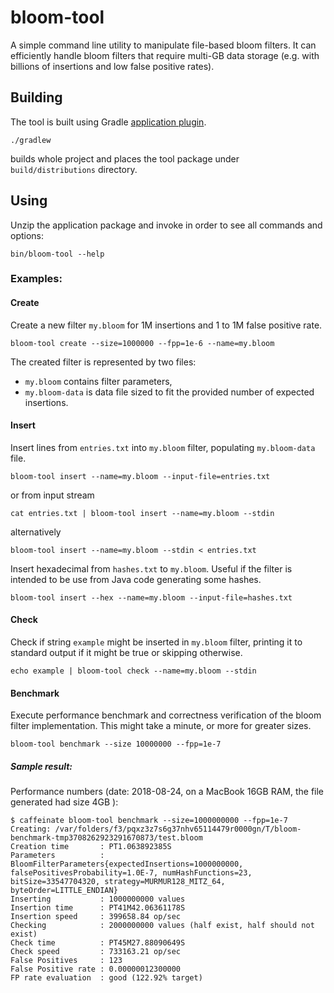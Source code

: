 # bloom-tool

A simple command line utility to manipulate file-based bloom filters. 
It can efficiently handle bloom filters that require multi-GB data storage (e.g. with billions of insertions and low false positive rates).

## Building

The tool is built using Gradle [application plugin](https://docs.gradle.org/current/userguide/application_plugin.html).
```
./gradlew
```
builds whole project and places the tool package under `build/distributions` directory.

## Using

Unzip the application package and invoke in order to see all commands and options:

```
bin/bloom-tool --help
```

### Examples:

#### Create
Create a new filter `my.bloom` for 1M insertions and 1 to 1M false positive rate.
```
bloom-tool create --size=1000000 --fpp=1e-6 --name=my.bloom
```
The created filter is represented by two files:
- `my.bloom` contains filter parameters, 
- `my.bloom-data` is data file sized to fit the provided number of expected insertions.

#### Insert
Insert lines from `entries.txt` into `my.bloom` filter, populating `my.bloom-data` file.
```
bloom-tool insert --name=my.bloom --input-file=entries.txt
```
or from input stream 
```
cat entries.txt | bloom-tool insert --name=my.bloom --stdin
```
alternatively
```
bloom-tool insert --name=my.bloom --stdin < entries.txt
```

Insert hexadecimal from `hashes.txt` to `my.bloom`. Useful if the filter is intended to be use from Java code generating some hashes.
```
bloom-tool insert --hex --name=my.bloom --input-file=hashes.txt
```

#### Check
Check if string `example` might be inserted in `my.bloom` filter, printing it to standard output if it might be true or skipping otherwise.
```
echo example | bloom-tool check --name=my.bloom --stdin
```

#### Benchmark

Execute performance benchmark and correctness verification of the bloom filter implementation.
This might take a minute, or more for greater sizes.
```
bloom-tool benchmark --size 10000000 --fpp=1e-7
```

##### Sample result:

Performance numbers (date: 2018-08-24, on a MacBook 16GB RAM, the file generated had size 4GB ):
```
$ caffeinate bloom-tool benchmark --size=1000000000 --fpp=1e-7
Creating: /var/folders/f3/pqxz3z7s6g37nhv65114479r0000gn/T/bloom-benchmark-tmp3708262923291670873/test.bloom
Creation time       : PT1.063892385S
Parameters          : BloomFilterParameters{expectedInsertions=1000000000, falsePositivesProbability=1.0E-7, numHashFunctions=23, bitSize=33547704320, strategy=MURMUR128_MITZ_64, byteOrder=LITTLE_ENDIAN}
Inserting           : 1000000000 values
Insertion time      : PT41M42.06361178S
Insertion speed     : 399658.84 op/sec
Checking            : 2000000000 values (half exist, half should not exist)
Check time          : PT45M27.88090649S
Check speed         : 733163.21 op/sec
False Positives     : 123
False Positive rate : 0.00000012300000
FP rate evaluation  : good (122.92% target)
```
